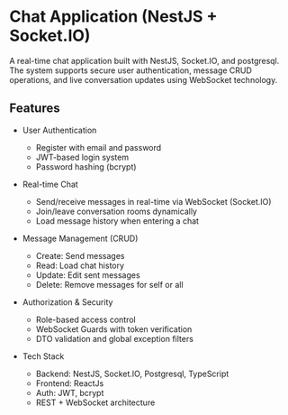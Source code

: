 # Chat Application (NestJS + Socket.IO)

A real-time chat application built with NestJS, Socket.IO, and postgresql. The system supports secure user authentication, message CRUD operations, and live conversation updates using WebSocket technology.

## Features

- User Authentication
  - Register with email and password
  - JWT-based login system
  - Password hashing (bcrypt)

- Real-time Chat
  - Send/receive messages in real-time via WebSocket (Socket.IO)
  - Join/leave conversation rooms dynamically
  - Load message history when entering a chat

- Message Management (CRUD)
  - Create: Send messages
  - Read: Load chat history
  - Update: Edit sent messages
  - Delete: Remove messages for self or all

- Authorization & Security
  - Role-based access control
  - WebSocket Guards with token verification
  - DTO validation and global exception filters

- Tech Stack
  - Backend: NestJS, Socket.IO, Postgresql, TypeScript
  - Frontend: ReactJs
  - Auth: JWT, bcrypt
  - REST + WebSocket architecture

